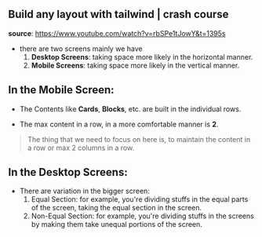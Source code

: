 ## Build any layout with tailwind | crash course

**source**: https://www.youtube.com/watch?v=rbSPe1tJowY&t=1395s

- there are two screens mainly we have
  1. **Desktop Screens**: taking space more likely in the horizontal manner.
  2. **Mobile Screens**: taking space more likely in the vertical manner.

## In the Mobile Screen:

- The Contents like **Cards**, **Blocks**, etc. are built in the individual rows.

- The max content in a row, in a more comfortable manner is **2**.

> The thing that we need to focus on here is, to maintain the content in a row
> or max 2 columns in a row.

## In the Desktop Screens:

- There are variation in the bigger screen:
  1. Equal Section: for example, you're dividing stuffs in the equal parts
     of the screen, taking the equal section in the screen.
  2. Non-Equal Section: for example, you're dividing stuffs in the screens
     by making them take unequal portions of the screen.
